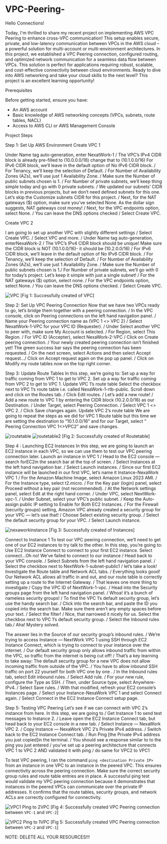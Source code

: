 # VPC-Peering-
Hello Connections!

Today, I'm thrilled to share my recent project on implementing AWS VPC Peering to enhance cross-VPC
communication! This setup enables secure, private, and low-latency communication between VPCs in
the AWS cloud – a powerful solution for multi-account or multi-environment architectures.
In this project, we established a VPC Peering connection, configured routing, and optimized network
communication for a seamless data flow between VPCs. This solution is perfect for applications
requiring robust, scalable, and cost-effective connectivity between cloud environments.
Ready to dive into AWS networking and take your cloud skills to the next level? This project is an
excellent learning opportunity!

Prerequisites

Before getting started, ensure you have:
- An AWS account
- Basic knowledge of AWS networking concepts (VPCs, subnets, route tables, NACL)
- Access to AWS CLI or AWS Management Console

Project Steps

Step 1: Set Up AWS Environment
Create VPC 1

Under Name tag auto-generation, enter NexatWork-1 / The VPC’s IPv4 CIDR block is already pre-filled
to (10.0.0.0/16) change that to (10.1.0.0/16) For IPv6 CIDR block, we’ll leave in the default option of No
IPv6 CIDR block. / For Tenancy, we’ll keep the selection of Default. / For Number of Availability Zones
(AZs), we’ll use just 1 Availability Zone. / Make sure the Number of public subnets chosen is 1. /
For Number of private subnets, we’ll keep thing simple today and go with 0 private subnets. / We
updated our subnets’ CIDR blocks in previous projects, but we don’t need defined subnets for this one.
Let’s skip the Customize subnets CIDR for this project. / Next, for the NAT gateways ($) option, make
sure you’ve selected None. As the dollar sign suggests, NAT gateways cost money! / Next, for the VPC
endpoints option, select None. / You can leave the DNS options checked / Select Create VPC.

Create VPC 2

I am going to set up another VPC with slightly different settings / Select Create VPC. / Select VPC and
more. / Under Name tag auto-generation, enterNexaWork-2 / The VPC’s IPv4 CIDR block should be
unique! Make sure the CIDR block is NOT (10.1.0.0/16)- it should be (10.2.0.0/16) / For IPv6 CIDR block,
we’ll leave in the default option of No IPv6 CIDR block. / For Tenancy, we’ll keep the selection of Default.
/ For Number of Availability Zones (AZs), we’ll use just 1 Availability Zone. / Make sure the Number of
public subnets chosen is 1./ For Number of private subnets, we’ll go with 0 for today’s project. Let’s keep
it simple with just a single subnet! / For the NAT gateways ($) option, select none. / For the VPC
endpoints option, select None. / You can leave the DNS options checked. / Select Create VPC.

![VPC](https://github.com/user-attachments/assets/ed8235ee-0bdb-4591-a912-2ef4bb431693)
                          [Fig 1: Successfully created of VPC]

Step 2: Set Up VPC Peering Connection
Now that we have two VPCs ready to go, let’s bridge them together with a peering connection. / In the
VPC console, click on Peering connections on the left hand navigation panel. / Name your Peering
connection name as (VPC 1 <> VPC 2) / Select NexatWork-1-VPC for your VPC ID (Requester). /
Under Select another VPC to peer with, make sure My Account is selected. / For Region, select This
Region. / For VPC ID (Accepter), select NexaWork-2-VPC / Click on Create peering connection. / Your
newly created peering connection isn’t finished yet! The green success bar says the peering
connection has been requested. / On the next screen, select Actions and then select Accept request…/
Click on Accept request again on the pop up panel. / Click on Modify my route tables now on the top
right corner.

Step 3: Update Route Tables
In this step, we’re going to:
Set up a way for traffic coming from VPC 1 to get to VPC 2.
Set up a way for traffic coming from VPC 2 to get to VPC 1.
Update VPC 1’s route table
Select the checkbox next to VPC 1’s route table i.e. called NexaWork-1-rtb-public.
Scroll down and click on the Routes tab. / Click Edit routes. / Let’s add a new route! / Add a new route
to VPC 1 by entering the CIDR block (10.2.0.0/16) as our Destination. / Under Target, select Peering
Connection. / Select VPC 1 <> VPC 2. / Click Save changes again.
Update VPC 2’s route table
We are going to repeat the steps as we did for VPC 1 Route table but this time we are setting
the destination to “10.1.0.0/16” and for our Target, select “ Peering Connection VPC 1<>VPC2” and save
changes.

![routetable](https://github.com/user-attachments/assets/e87957e2-ecd9-4578-882a-7cfb45ab1ec3)
![routetable2](https://github.com/user-attachments/assets/dc2158d6-513d-4c34-8a15-19c2b0aaf859)
                          [Fig 2: Successfully created of Routetable]

Step 4 : Launching EC2 Instances
In this step, we are going to launch an EC2 instance in each VPC, so we can use them to test our VPC
peering connection later. Launch an instance in VPC 1 / Head to the EC2 console — search forEC2in the
search bar at the top of screen. / Select Instances at the left hand navigation bar. / Select Launch
instances. / Since our first EC2 instance will be launched in our first VPC, let’s name it Instance-NexaWork
VPC 1 / For the Amazon Machine Image, select Amazon Linux 2023 AMI. / For the Instance
type, select t2.micro. / For the Key pair (login) panel, select Proceed without a key pair (not
recommended). / At the Network settings panel, select Edit at the right hand corner. / Under VPC,
select NextWork-vpc-1. / Under Subnet, select your VPC’s public subnet. / Keep the Auto-assign public
IP setting to Enable for Both EC2 Instances. / For the Firewall (security groups) setting, Amazon VPC
already created a security group for your VPC — let’s use that! / Choose Select existing security group. /
Select the default security group for your VPC. / Select Launch instance.

![nexaworkinstance](https://github.com/user-attachments/assets/b7df1d48-9a18-4b24-9ab4-9870c662f742)
                              [Fig 3: Successfully created of Instances]

Connect to Instance 1
To test our VPC peering connection, we’ll need to get one of our EC2 instances to try talk to the other. In
this step, you’re going to: Use EC2 Instance Connect to connect to your first EC2 instance. Select
connect...Oh no! We’ve failed to connect to our instance / Head back to your VPC console. /
Select Subnets from the left hand navigation panel. / Select the checkbox next
to NextWork-1-subnet-public1 / let’s take a look! Investigate the Route table and Network ACL tabs. /
Everything looks good! Our Network ACL allows all traffic in and out, and our route table is correctly
setting up a route to the Internet Gateway. / That leaves one more thing to investigate / Copy the VPC
ID of NextWork-1-vpc. / Head into the Security groups page from the left hand navigation panel. / Whoa!
it’s a bunch of nameless security groups! / To find the VPC 1’s default security group, let’s use the handy
search bar. / Click into the search bar, and paste the ID you copied into the search bar. Make sure there
aren’t any empty spaces before your text. / Select the filter! / Nice, that narrowed it nicely for us. Select
the checkbox next to VPC 1’s default security group. / Select the Inbound rules tab./ Aha! Mystery
solved.

The answer lies in the Source of our security group’s inbound rules. / We’re trying to access Instance —
NextWork VPC 1 using SSH through EC2 Instance Connect, which is trying to connect to your instance
over the internet. / Our default security group only allows inbound traffic from within the VPC, so traffic
from the internet is being cut off! / That’s a key learning to take away: The default security group for a
new VPC does not allow incoming traffic from outside of the VPC. / You have to allow inbound SSH traffic
on port 22 yourself for both VPC one by one . / In the Inbound rules tab, select Edit inbound rules. /
Select Add rule. / For your new rule, configure the Type as SSH. / Then, under Source type,
select Anywhere-IPv4. / Select Save rules. / With that modified, refresh your EC2
console’s Instances page. / Select your Instance-NexaWork VPC 1 and select Connect again. /
Select Connect in the EC2 Instance Connect setup page.

Step 5: Testing VPC Peering
Let’s see if we can connect with VPC 2’s instance from here.
In this step, we are going to / Get Instance 1 to send test messages to Instance 2. / Leave open the EC2
Instance Connect tab, but head back to your EC2 console in a new tab. / Select Instance —
NexaWork VPC 2. / Copy Instance — NexaWork VPC 2’s Private IPv4 address. / Switch
back to the EC2 Instance Connect tab. / Run Ping [the Private IPv4 address you just copied]in the
terminal. / You should see a response similar to to the ping you just entered / you’ve set up a
peering architecture that connects VPC 1 to VPC 2 AND validated it with ping / do same for VPC2 to VPC1

To test VPC peering, I ran the command `ping <destination Private IP>` from an instance in one VPC to an
instance in the peered VPC. This ensures connectivity across the peering connection. Make sure the
correct security group rules and route table entries are in place.
A successful ping test would validate my VPC peering connection because it demonstrates that instances
in the peered VPCs can communicate over the private IP addresses. It confirms that the route tables,
security groups, and network ACLs are correctly configured for connectivity.

![VPC1 Ping to 2VPC](https://github.com/user-attachments/assets/5e565fbd-669b-4bf7-a864-38d4523a8268)
         [Fig 4: Successfully created VPC Peering connection between `VPC-1` and `VPC-2`]

![VPC2 Ping to 1VPC](https://github.com/user-attachments/assets/21f8d635-165a-4876-bd1a-cd9d9eca6631)
[Fig 5: Successfully created VPC Peering connection between `VPC-2` and `VPC-1`]

NOTE: DELETE ALL YOUR RESOURCES!!!
